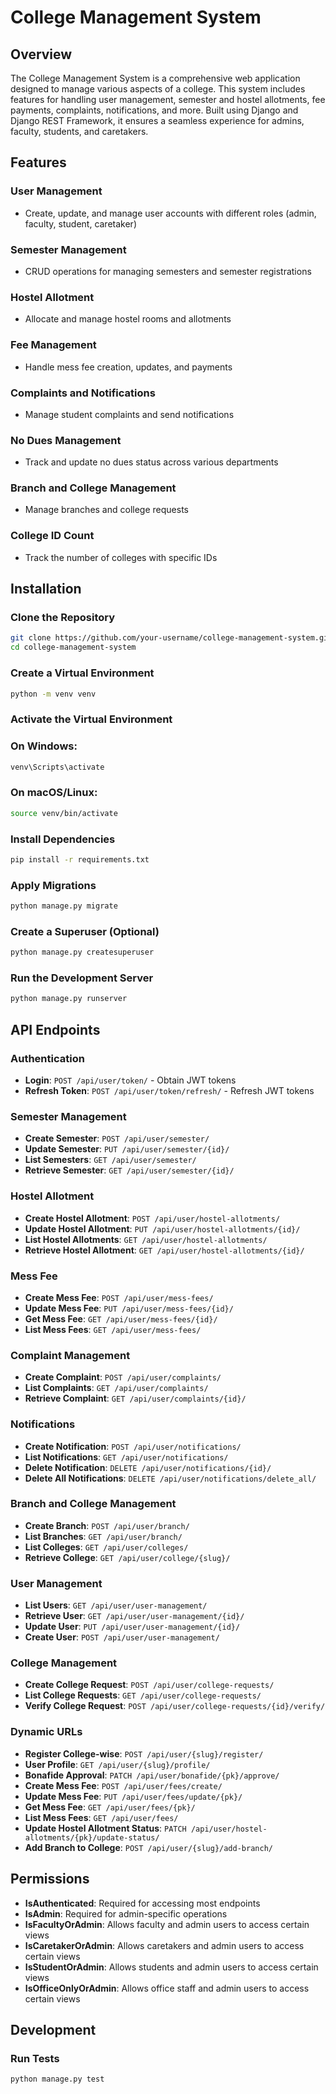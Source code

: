 # College Management System

## Overview

The College Management System is a comprehensive web application designed to manage various aspects of a college. This system includes features for handling user management, semester and hostel allotments, fee payments, complaints, notifications, and more. Built using Django and Django REST Framework, it ensures a seamless experience for admins, faculty, students, and caretakers.

## Features

### User Management
- Create, update, and manage user accounts with different roles (admin, faculty, student, caretaker)

### Semester Management
- CRUD operations for managing semesters and semester registrations

### Hostel Allotment
- Allocate and manage hostel rooms and allotments

### Fee Management
- Handle mess fee creation, updates, and payments

### Complaints and Notifications
- Manage student complaints and send notifications

### No Dues Management
- Track and update no dues status across various departments

### Branch and College Management
- Manage branches and college requests

### College ID Count
- Track the number of colleges with specific IDs

## Installation

### Clone the Repository
```bash
git clone https://github.com/your-username/college-management-system.git
cd college-management-system
```
### Create a Virtual Environment
```bash
python -m venv venv
```
### Activate the Virtual Environment
### On Windows:
```bash
venv\Scripts\activate
```
### On macOS/Linux:
```bash
source venv/bin/activate
```
### Install Dependencies
```bash
pip install -r requirements.txt
```
### Apply Migrations
```bash
python manage.py migrate
```
### Create a Superuser (Optional)
```bash
python manage.py createsuperuser
```
### Run the Development Server
```bash
python manage.py runserver
```
## API Endpoints

### Authentication
- **Login**: `POST /api/user/token/` - Obtain JWT tokens
- **Refresh Token**: `POST /api/user/token/refresh/` - Refresh JWT tokens

### Semester Management
- **Create Semester**: `POST /api/user/semester/`
- **Update Semester**: `PUT /api/user/semester/{id}/`
- **List Semesters**: `GET /api/user/semester/`
- **Retrieve Semester**: `GET /api/user/semester/{id}/`

### Hostel Allotment
- **Create Hostel Allotment**: `POST /api/user/hostel-allotments/`
- **Update Hostel Allotment**: `PUT /api/user/hostel-allotments/{id}/`
- **List Hostel Allotments**: `GET /api/user/hostel-allotments/`
- **Retrieve Hostel Allotment**: `GET /api/user/hostel-allotments/{id}/`

### Mess Fee
- **Create Mess Fee**: `POST /api/user/mess-fees/`
- **Update Mess Fee**: `PUT /api/user/mess-fees/{id}/`
- **Get Mess Fee**: `GET /api/user/mess-fees/{id}/`
- **List Mess Fees**: `GET /api/user/mess-fees/`

### Complaint Management
- **Create Complaint**: `POST /api/user/complaints/`
- **List Complaints**: `GET /api/user/complaints/`
- **Retrieve Complaint**: `GET /api/user/complaints/{id}/`

### Notifications
- **Create Notification**: `POST /api/user/notifications/`
- **List Notifications**: `GET /api/user/notifications/`
- **Delete Notification**: `DELETE /api/user/notifications/{id}/`
- **Delete All Notifications**: `DELETE /api/user/notifications/delete_all/`

### Branch and College Management
- **Create Branch**: `POST /api/user/branch/`
- **List Branches**: `GET /api/user/branch/`
- **List Colleges**: `GET /api/user/colleges/`
- **Retrieve College**: `GET /api/user/college/{slug}/`

### User Management
- **List Users**: `GET /api/user/user-management/`
- **Retrieve User**: `GET /api/user/user-management/{id}/`
- **Update User**: `PUT /api/user/user-management/{id}/`
- **Create User**: `POST /api/user/user-management/`

### College Management
- **Create College Request**: `POST /api/user/college-requests/`
- **List College Requests**: `GET /api/user/college-requests/`
- **Verify College Request**: `POST /api/user/college-requests/{id}/verify/`

### Dynamic URLs
- **Register College-wise**: `POST /api/user/{slug}/register/`
- **User Profile**: `GET /api/user/{slug}/profile/`
- **Bonafide Approval**: `PATCH /api/user/bonafide/{pk}/approve/`
- **Create Mess Fee**: `POST /api/user/fees/create/`
- **Update Mess Fee**: `PUT /api/user/fees/update/{pk}/`
- **Get Mess Fee**: `GET /api/user/fees/{pk}/`
- **List Mess Fees**: `GET /api/user/fees/`
- **Update Hostel Allotment Status**: `PATCH /api/user/hostel-allotments/{pk}/update-status/`
- **Add Branch to College**: `POST /api/user/{slug}/add-branch/`

## Permissions

- **IsAuthenticated**: Required for accessing most endpoints
- **IsAdmin**: Required for admin-specific operations
- **IsFacultyOrAdmin**: Allows faculty and admin users to access certain views
- **IsCaretakerOrAdmin**: Allows caretakers and admin users to access certain views
- **IsStudentOrAdmin**: Allows students and admin users to access certain views
- **IsOfficeOnlyOrAdmin**: Allows office staff and admin users to access certain views

## Development

### Run Tests

```bash
python manage.py test
